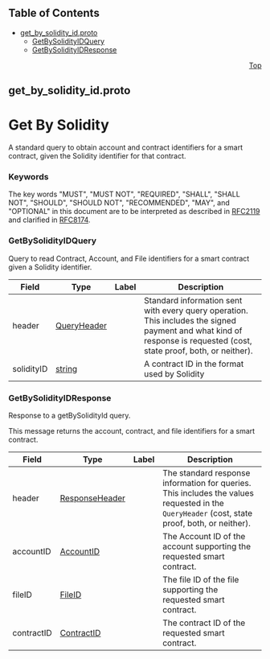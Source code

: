 ## Table of Contents

- [get_by_solidity_id.proto](#get_by_solidity_id-proto)
    - [GetBySolidityIDQuery](#proto-GetBySolidityIDQuery)
    - [GetBySolidityIDResponse](#proto-GetBySolidityIDResponse)
  



<a name="get_by_solidity_id-proto"></a>
<p align="right"><a href="#top">Top</a></p>

## get_by_solidity_id.proto
# Get By Solidity
A standard query to obtain account and contract identifiers for a smart contract, given the
Solidity identifier for that contract.

### Keywords
The key words "MUST", "MUST NOT", "REQUIRED", "SHALL", "SHALL NOT",
"SHOULD", "SHOULD NOT", "RECOMMENDED", "MAY", and "OPTIONAL" in this
document are to be interpreted as described in
[RFC2119](https://www.ietf.org/rfc/rfc2119) and clarified in
[RFC8174](https://www.ietf.org/rfc/rfc8174).


<a name="proto-GetBySolidityIDQuery"></a>

### GetBySolidityIDQuery
Query to read Contract, Account, and File identifiers for a smart contract given a Solidity
identifier.


| Field | Type | Label | Description |
| ----- | ---- | ----- | ----------- |
| header | [QueryHeader](#proto-QueryHeader) |  | Standard information sent with every query operation.<br/> This includes the signed payment and what kind of response is requested (cost, state proof, both, or neither). |
| solidityID | [string](#string) |  | A contract ID in the format used by Solidity |






<a name="proto-GetBySolidityIDResponse"></a>

### GetBySolidityIDResponse
Response to a getBySolidityId query.

This message returns the account, contract, and file identifiers for a smart contract.


| Field | Type | Label | Description |
| ----- | ---- | ----- | ----------- |
| header | [ResponseHeader](#proto-ResponseHeader) |  | The standard response information for queries.<br/> This includes the values requested in the `QueryHeader` (cost, state proof, both, or neither). |
| accountID | [AccountID](#proto-AccountID) |  | The Account ID of the account supporting the requested smart contract. |
| fileID | [FileID](#proto-FileID) |  | The file ID of the file supporting the requested smart contract. |
| contractID | [ContractID](#proto-ContractID) |  | The contract ID of the requested smart contract. |





 <!-- end messages -->

 <!-- end enums -->

 <!-- end HasExtensions -->

 <!-- end services -->


